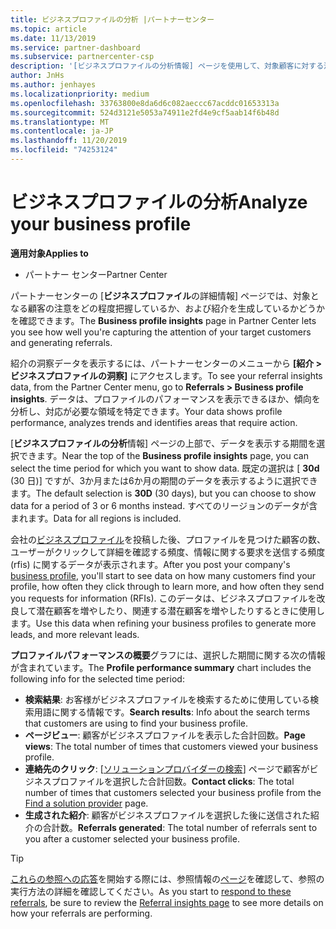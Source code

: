 ```yaml
---
title: ビジネスプロファイルの分析 |パートナーセンター
ms.topic: article
ms.date: 11/13/2019
ms.service: partner-dashboard
ms.subservice: partnercenter-csp
description: '[ビジネスプロファイルの分析情報] ページを使用して、対象顧客に対する注意をどの程度把握し、紹介を生成するかを確認します。'
author: JnHs
ms.author: jenhayes
ms.localizationpriority: medium
ms.openlocfilehash: 33763800e8da6d6c082aeccc67acddc01653313a
ms.sourcegitcommit: 524d3121e5053a74911e2fd4e9cf5aab14f6b48d
ms.translationtype: MT
ms.contentlocale: ja-JP
ms.lasthandoff: 11/20/2019
ms.locfileid: "74253124"
---
```

# <a name="analyze-your-business-profile"></a><span data-ttu-id="a2e26-103">ビジネスプロファイルの分析</span><span class="sxs-lookup"><span data-stu-id="a2e26-103">Analyze your business profile</span></span>
<!-- 
https://go.microsoft.com/fwlink/?linkid=849120
-->

<span data-ttu-id="a2e26-104">**適用対象**</span><span class="sxs-lookup"><span data-stu-id="a2e26-104">**Applies to**</span></span>

- <span data-ttu-id="a2e26-105">パートナー センター</span><span class="sxs-lookup"><span data-stu-id="a2e26-105">Partner Center</span></span>

<span data-ttu-id="a2e26-106">パートナーセンターの [**ビジネスプロファイル**の詳細情報] ページでは、対象となる顧客の注意をどの程度把握しているか、および紹介を生成しているかどうかを確認できます。</span><span class="sxs-lookup"><span data-stu-id="a2e26-106">The **Business profile insights** page in Partner Center lets you see how well you're capturing the attention of your target customers and generating referrals.</span></span>

<span data-ttu-id="a2e26-107">紹介の洞察データを表示するには、パートナーセンターのメニューから **[紹介 > ビジネスプロファイルの洞察]** にアクセスします。</span><span class="sxs-lookup"><span data-stu-id="a2e26-107">To see your referral insights data, from the Partner Center menu, go to **Referrals > Business profile insights**.</span></span> <span data-ttu-id="a2e26-108">データは、プロファイルのパフォーマンスを表示できるほか、傾向を分析し、対応が必要な領域を特定できます。</span><span class="sxs-lookup"><span data-stu-id="a2e26-108">Your data shows profile performance, analyzes trends and identifies areas that require action.</span></span>

<span data-ttu-id="a2e26-109">[**ビジネスプロファイルの分析**情報] ページの上部で、データを表示する期間を選択できます。</span><span class="sxs-lookup"><span data-stu-id="a2e26-109">Near the top of the **Business profile insights** page, you can select the time period for which you want to show data.</span></span> <span data-ttu-id="a2e26-110">既定の選択は [ **30d** (30 日)] ですが、3か月または6か月の期間のデータを表示するように選択できます。</span><span class="sxs-lookup"><span data-stu-id="a2e26-110">The default selection is **30D** (30 days), but you can choose to show data for a period of 3 or 6 months instead.</span></span> <span data-ttu-id="a2e26-111">すべてのリージョンのデータが含まれます。</span><span class="sxs-lookup"><span data-stu-id="a2e26-111">Data for all regions is included.</span></span>

<span data-ttu-id="a2e26-112">会社の[ビジネスプロファイル](create-a-marketing-profile.md)を投稿した後、プロファイルを見つけた顧客の数、ユーザーがクリックして詳細を確認する頻度、情報に関する要求を送信する頻度 (rfis) に関するデータが表示されます。</span><span class="sxs-lookup"><span data-stu-id="a2e26-112">After you post your company's [business profile](create-a-marketing-profile.md), you'll start to see data on how many customers find your profile, how often they click through to learn more, and how often they send you requests for information (RFIs).</span></span> <span data-ttu-id="a2e26-113">このデータは、ビジネスプロファイルを改良して潜在顧客を増やしたり、関連する潜在顧客を増やしたりするときに使用します。</span><span class="sxs-lookup"><span data-stu-id="a2e26-113">Use this data when refining your business profiles to generate more leads, and more relevant leads.</span></span>

<span data-ttu-id="a2e26-114">**プロファイルパフォーマンスの概要**グラフには、選択した期間に関する次の情報が含まれています。</span><span class="sxs-lookup"><span data-stu-id="a2e26-114">The **Profile performance summary** chart includes the following info for the selected time period:</span></span>

- <span data-ttu-id="a2e26-115">**検索結果**: お客様がビジネスプロファイルを検索するために使用している検索用語に関する情報です。</span><span class="sxs-lookup"><span data-stu-id="a2e26-115">**Search results**: Info about the search terms that customers are using to find your business profile.</span></span>
- <span data-ttu-id="a2e26-116">**ページビュー**: 顧客がビジネスプロファイルを表示した合計回数。</span><span class="sxs-lookup"><span data-stu-id="a2e26-116">**Page views**: The total number of times that customers viewed your business profile.</span></span>
- <span data-ttu-id="a2e26-117">**連絡先のクリック**: [[ソリューションプロバイダーの検索](https://www.microsoft.com/solution-providers/home)] ページで顧客がビジネスプロファイルを選択した合計回数。</span><span class="sxs-lookup"><span data-stu-id="a2e26-117">**Contact clicks**: The total number of times that customers selected your business profile from the [Find a solution provider](https://www.microsoft.com/solution-providers/home) page.</span></span>
- <span data-ttu-id="a2e26-118">**生成された紹介**: 顧客がビジネスプロファイルを選択した後に送信された紹介の合計数。</span><span class="sxs-lookup"><span data-stu-id="a2e26-118">**Referrals generated**: The total number of referrals sent to you after a customer selected your business profile.</span></span>

> [!TIP]
> <span data-ttu-id="a2e26-119">[これらの参照への応答](responding-to-referrals.md)を開始する際には、参照情報の[ページ](referral-insights.md)を確認して、参照の実行方法の詳細を確認してください。</span><span class="sxs-lookup"><span data-stu-id="a2e26-119">As you start to [respond to these referrals](responding-to-referrals.md), be sure to review the [Referral insights page](referral-insights.md) to see more details on how your referrals are performing.</span></span>

